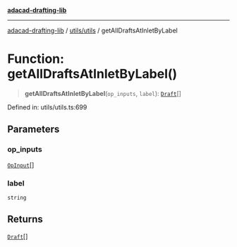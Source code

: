 [**adacad-drafting-lib**](../../../README.md)

***

[adacad-drafting-lib](../../../modules.md) / [utils/utils](../README.md) / getAllDraftsAtInletByLabel

# Function: getAllDraftsAtInletByLabel()

> **getAllDraftsAtInletByLabel**(`op_inputs`, `label`): [`Draft`](../../../objects/datatypes/interfaces/Draft.md)[]

Defined in: utils/utils.ts:699

## Parameters

### op\_inputs

[`OpInput`](../../../objects/datatypes/interfaces/OpInput.md)[]

### label

`string`

## Returns

[`Draft`](../../../objects/datatypes/interfaces/Draft.md)[]
